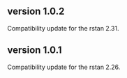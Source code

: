 ## version 1.0.2
Compatibility update for the rstan 2.31.

## version 1.0.1
Compatibility update for the rstan 2.26.
